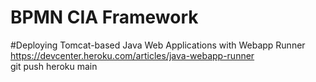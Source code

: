 # BPMN CIA Framework

#Deploying Tomcat-based Java Web Applications with Webapp Runner
https://devcenter.heroku.com/articles/java-webapp-runner  
git push heroku main